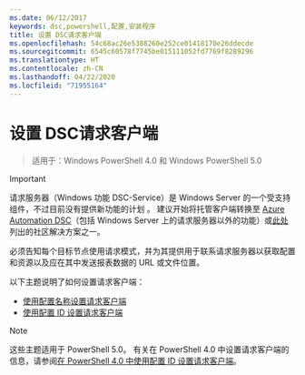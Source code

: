 ```yaml
---
ms.date: 06/12/2017
keywords: dsc,powershell,配置,安装程序
title: 设置 DSC请求客户端
ms.openlocfilehash: 54c68ac26e5388260e252ce01418170e26ddecde
ms.sourcegitcommit: 6545c60578f7745be015111052fd7769f8289296
ms.translationtype: HT
ms.contentlocale: zh-CN
ms.lasthandoff: 04/22/2020
ms.locfileid: "71955164"
---
```

# <a name="setting-up-a-dsc-pull-client"></a>设置 DSC请求客户端

> 适用于：Windows PowerShell 4.0 和 Windows PowerShell 5.0

> [!IMPORTANT]
> 请求服务器（Windows 功能 DSC-Service）是 Windows Server 的一个受支持组件，不过目前没有提供新功能的计划  。 建议开始将托管客户端转换至 [Azure Automation DSC](/azure/automation/automation-dsc-getting-started)（包括 Windows Server 上的请求服务器以外的功能）或[此处](pullserver.md#community-solutions-for-pull-service)列出的社区解决方案之一。

必须告知每个目标节点使用请求模式，并为其提供用于联系请求服务器以获取配置和资源以及应在其中发送报表数据的 URL 或文件位置。

以下主题说明了如何设置请求客户端：

* [使用配置名称设置请求客户端](pullClientConfigNames.md)
* [使用配置 ID 设置请求客户端](pullClientConfigID.md)

> [!NOTE]
> 这些主题适用于 PowerShell 5.0。 有关在 PowerShell 4.0 中设置请求客户端的信息，请参阅[在 PowerShell 4.0 中使用配置 ID 设置请求客户端](pullClientConfigID4.md)。